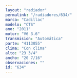 ```yaml
---
layout: "radiador"
permalink: "/radiadores/634/"
marca: "Cadillac"
modelo: "CTS"
ano: "2011"
motor: "V6 3.6"
transmision: "Automática"
parte: "4113055"
clima: "Con clima"
alto: "23 3/4"
ancho: "20 7/16"
observaciones: ""
id: "634"
---
```


